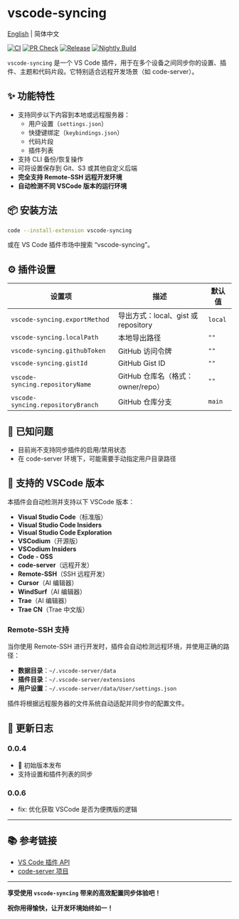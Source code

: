 # vscode-syncing

[English](./README.md) | 简体中文


[![CI](https://github.com/sunerpy/vscode-syncing/workflows/CI/badge.svg)](https://github.com/sunerpy/vscode-syncing/actions/workflows/ci.yml)
[![PR Check](https://github.com/sunerpy/vscode-syncing/workflows/PR%20Check/badge.svg)](https://github.com/sunerpy/vscode-syncing/actions/workflows/pr-check.yml)
[![Release](https://github.com/sunerpy/vscode-syncing/workflows/GitHub%20Release/badge.svg)](https://github.com/sunerpy/vscode-syncing/actions/workflows/release.yml)
[![Nightly Build](https://github.com/sunerpy/vscode-syncing/workflows/Nightly%20Build/badge.svg)](https://github.com/sunerpy/vscode-syncing/actions/workflows/nightly.yml)

`vscode-syncing` 是一个 VS Code 插件，用于在多个设备之间同步你的设置、插件、主题和代码片段。它特别适合远程开发场景（如 code-server）。

## ✨ 功能特性

- 支持同步以下内容到本地或远程服务器：
  - 用户设置（`settings.json`）
  - 快捷键绑定（`keybindings.json`）
  - 代码片段
  - 插件列表
- 支持 CLI 备份/恢复操作
- 可将设置保存到 Git、S3 或其他自定义后端
- **完全支持 Remote-SSH 远程开发环境**
- **自动检测不同 VSCode 版本的运行环境**

## 📦 安装方法

```bash
code --install-extension vscode-syncing
```

或在 VS Code 插件市场中搜索 “vscode-syncing”。

## ⚙️ 插件设置

| 设置项                               | 描述                                        | 默认值     |
|--------------------------------------|---------------------------------------------|------------|
| `vscode-syncing.exportMethod`        | 导出方式：local、gist 或 repository        | `local`    |
| `vscode-syncing.localPath`           | 本地导出路径                                | `""`       |
| `vscode-syncing.githubToken`         | GitHub 访问令牌                              | `""`       |
| `vscode-syncing.gistId`              | GitHub Gist ID                              | `""`       |
| `vscode-syncing.repositoryName`      | GitHub 仓库名（格式：owner/repo）           | `""`       |
| `vscode-syncing.repositoryBranch`    | GitHub 仓库分支                             | `main`     |

## 🐞 已知问题

- 目前尚不支持同步插件的启用/禁用状态
- 在 code-server 环境下，可能需要手动指定用户目录路径

## 🔧 支持的 VSCode 版本

本插件会自动检测并支持以下 VSCode 版本：

- **Visual Studio Code**（标准版）
- **Visual Studio Code Insiders**
- **Visual Studio Code Exploration**
- **VSCodium**（开源版）
- **VSCodium Insiders**
- **Code - OSS**
- **code-server**（远程开发）
- **Remote-SSH**（SSH 远程开发）
- **Cursor**（AI 编辑器）
- **WindSurf**（AI 编辑器）
- **Trae**（AI 编辑器）
- **Trae CN**（Trae 中文版）

### Remote-SSH 支持

当你使用 Remote-SSH 进行开发时，插件会自动检测远程环境，并使用正确的路径：

- **数据目录**：`~/.vscode-server/data`
- **插件目录**：`~/.vscode-server/extensions`
- **用户设置**：`~/.vscode-server/data/User/settings.json`

插件将根据远程服务器的文件系统自动适配并同步你的配置文件。

## 📝 更新日志

### 0.0.4

- 🎉 初始版本发布
- 支持设置和插件列表的同步

### 0.0.6

- fix: 优化获取 VSCode 是否为便携版的逻辑

---

## 📚 参考链接

- [VS Code 插件 API](https://code.visualstudio.com/api)
- [code-server 项目](https://github.com/coder/code-server)

---

**享受使用 `vscode-syncing` 带来的高效配置同步体验吧！**


**祝你用得愉快，让开发环境始终如一！** 